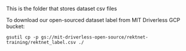 This is the folder that stores dataset csv files

To download our open-sourced dataset label from MIT Driverless GCP bucket:
```
gsutil cp -p gs://mit-driverless-open-source/rektnet-training/rektnet_label.csv ./
```
